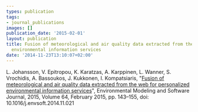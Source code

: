 ```yaml
---
types: publication
tags:
- journal_publications
images: []
publication_date: '2015-02-01'
layout: publication
title: Fusion of meteorological and air quality data extracted from the web for personalized
  environmental information services
date: '2014-11-23T13:10:07+02:00'
---
```

L. Johansson, V. Epitropou, K. Karatzas, A. Karppinen, L. Wanner, S. Vrochidis, A. Bassoukos, J. Kukkonen, I. Kompatsiaris, "<a href="http://dx.doi.org/10.1016/j.envsoft.2014.11.021" target="_blank">Fusion of meteorological and air quality data extracted from the web for personalized environmental information services</a>", Environmental Modeling and Software Journal, 2015, Volume 64, February 2015, pp. 143–155, doi: 10.1016/j.envsoft.2014.11.021
